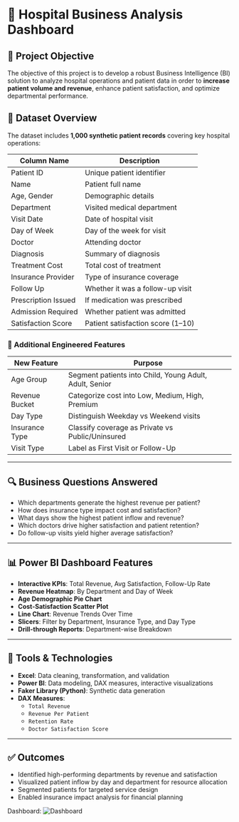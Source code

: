 # 🏥 Hospital Business Analysis Dashboard

## 🎯 Project Objective
The objective of this project is to develop a robust Business Intelligence (BI) solution to analyze hospital operations and patient data in order to **increase patient volume and revenue**, enhance patient satisfaction, and optimize departmental performance.

## 📁 Dataset Overview
The dataset includes **1,000 synthetic patient records** covering key hospital operations:

| Column Name           | Description |
|------------------------|-------------|
| Patient ID             | Unique patient identifier |
| Name                   | Patient full name |
| Age, Gender            | Demographic details |
| Department             | Visited medical department |
| Visit Date             | Date of hospital visit |
| Day of Week            | Day of the week for visit |
| Doctor                 | Attending doctor |
| Diagnosis              | Summary of diagnosis |
| Treatment Cost         | Total cost of treatment |
| Insurance Provider     | Type of insurance coverage |
| Follow Up              | Whether it was a follow-up visit |
| Prescription Issued    | If medication was prescribed |
| Admission Required     | Whether patient was admitted |
| Satisfaction Score     | Patient satisfaction score (1–10) |

### 🧩 Additional Engineered Features
| New Feature         | Purpose |
|---------------------|---------|
| Age Group           | Segment patients into Child, Young Adult, Adult, Senior |
| Revenue Bucket      | Categorize cost into Low, Medium, High, Premium |
| Day Type            | Distinguish Weekday vs Weekend visits |
| Insurance Type      | Classify coverage as Private vs Public/Uninsured |
| Visit Type          | Label as First Visit or Follow-Up |

---

## 🔍 Business Questions Answered
- Which departments generate the highest revenue per patient?
- How does insurance type impact cost and satisfaction?
- What days show the highest patient inflow and revenue?
- Which doctors drive higher satisfaction and patient retention?
- Do follow-up visits yield higher average satisfaction?

---

## 📊 Power BI Dashboard Features
- **Interactive KPIs**: Total Revenue, Avg Satisfaction, Follow-Up Rate
- **Revenue Heatmap**: By Department and Day of Week
- **Age Demographic Pie Chart**
- **Cost-Satisfaction Scatter Plot**
- **Line Chart**: Revenue Trends Over Time
- **Slicers**: Filter by Department, Insurance Type, and Day Type
- **Drill-through Reports**: Department-wise Breakdown

---

## 🧠 Tools & Technologies
- **Excel**: Data cleaning, transformation, and validation
- **Power BI**: Data modeling, DAX measures, interactive visualizations
- **Faker Library (Python)**: Synthetic data generation
- **DAX Measures**:
  - `Total Revenue`
  - `Revenue Per Patient`
  - `Retention Rate`
  - `Doctor Satisfaction Score`

---

## ✅ Outcomes
- Identified high-performing departments by revenue and satisfaction
- Visualized patient inflow by day and department for resource allocation
- Segmented patients for targeted service design
- Enabled insurance impact analysis for financial planning

 Dashboard: ![Dashboard](https://github.com/user-attachments/assets/e68bc6bf-3889-4b1a-82bc-fe606eacdac9)
